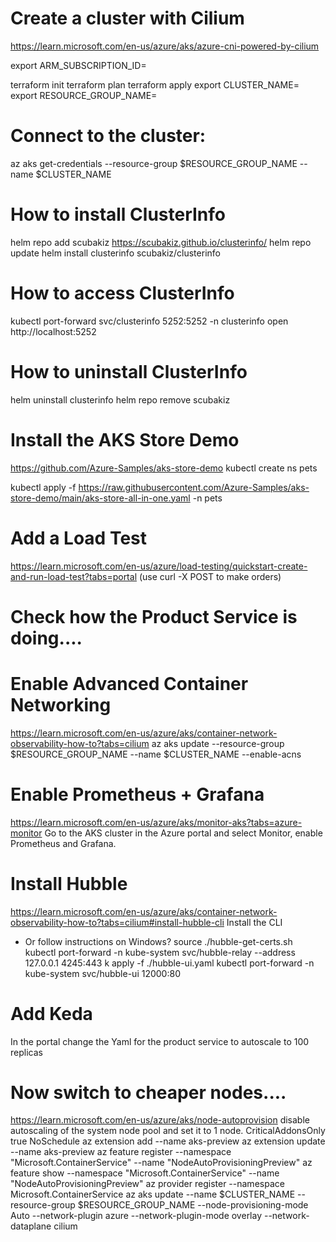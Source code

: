 
# Create a cluster with Cilium
https://learn.microsoft.com/en-us/azure/aks/azure-cni-powered-by-cilium

export ARM_SUBSCRIPTION_ID=<your-subscription-id>

terraform init
terraform plan
terraform apply
export CLUSTER_NAME=<your-cluster-name>
export RESOURCE_GROUP_NAME=<your-resource-group>

# Connect to the cluster:
az aks get-credentials --resource-group $RESOURCE_GROUP_NAME --name $CLUSTER_NAME


# How to install ClusterInfo
helm repo add scubakiz https://scubakiz.github.io/clusterinfo/
helm repo update
helm install clusterinfo scubakiz/clusterinfo

# How to access ClusterInfo
kubectl port-forward svc/clusterinfo 5252:5252 -n clusterinfo
open http://localhost:5252

# How to uninstall ClusterInfo
helm uninstall clusterinfo
helm repo remove scubakiz

# Install the AKS Store Demo
https://github.com/Azure-Samples/aks-store-demo
kubectl create ns pets

kubectl apply -f https://raw.githubusercontent.com/Azure-Samples/aks-store-demo/main/aks-store-all-in-one.yaml -n pets


# Add a Load Test
https://learn.microsoft.com/en-us/azure/load-testing/quickstart-create-and-run-load-test?tabs=portal
(use curl -X POST to make orders)

# Check how the Product Service is doing....


# Enable Advanced Container Networking
https://learn.microsoft.com/en-us/azure/aks/container-network-observability-how-to?tabs=cilium
az aks update --resource-group $RESOURCE_GROUP_NAME --name $CLUSTER_NAME --enable-acns

# Enable Prometheus + Grafana
https://learn.microsoft.com/en-us/azure/aks/monitor-aks?tabs=azure-monitor
Go to the AKS cluster in the Azure portal and select Monitor, enable Prometheus and Grafana.

# Install Hubble
https://learn.microsoft.com/en-us/azure/aks/container-network-observability-how-to?tabs=cilium#install-hubble-cli
Install the CLI
- Or follow instructions on Windows?
source ./hubble-get-certs.sh
kubectl port-forward -n kube-system svc/hubble-relay --address 127.0.0.1 4245:443
k apply -f ./hubble-ui.yaml
kubectl port-forward -n kube-system svc/hubble-ui 12000:80



# Add Keda
In the portal
change the Yaml for the product service to autoscale to 100 replicas

# Now switch to cheaper nodes....
https://learn.microsoft.com/en-us/azure/aks/node-autoprovision
disable autoscaling of the system node pool and set it to 1 node.
CriticalAddonsOnly true NoSchedule
az extension add --name aks-preview
az extension update --name aks-preview
az feature register --namespace "Microsoft.ContainerService" --name "NodeAutoProvisioningPreview"
az feature show --namespace "Microsoft.ContainerService" --name "NodeAutoProvisioningPreview"
az provider register --namespace Microsoft.ContainerService
az aks update --name $CLUSTER_NAME --resource-group $RESOURCE_GROUP_NAME --node-provisioning-mode Auto --network-plugin azure --network-plugin-mode overlay --network-dataplane cilium



